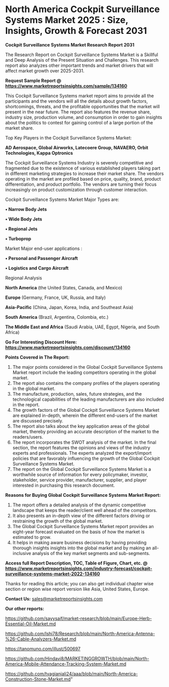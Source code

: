 # North America Cockpit Surveillance Systems Market 2025 : Size, Insights, Growth & Forecast 2031

<strong>Cockpit Surveillance Systems Market Research Report 2031</strong>

The Research Report on Cockpit Surveillance Systems Market is a Skillful and Deep Analysis of the Present Situation and Challenges. This research report also analyzes other important trends and market drivers that will affect market growth over 2025-2031.

<strong>Request Sample Report @ <a href=https://www.marketreportsinsights.com/sample/134160>https://www.marketreportsinsights.com/sample/134160</a></strong>

This Cockpit Surveillance Systems market report aims to provide all the participants and the vendors will all the details about growth factors, shortcomings, threats, and the profitable opportunities that the market will present in the near future. The report also features the revenue share, industry size, production volume, and consumption in order to gain insights about the politics to contest for gaining control of a large portion of the market share.

Top Key Players in the Cockpit Surveillance Systems Market:

<strong>AD Aerospace, Global Airworks, Latecoere Group, NAVAERO, Orbit Technologies, Kappa Optronics</strong>

The Cockpit Surveillance Systems Industry is severely competitive and fragmented due to the existence of various established players taking part in different marketing strategies to increase their market share. The vendors operating in the market are profiled based on price, quality, brand, product differentiation, and product portfolio. The vendors are turning their focus increasingly on product customization through customer interaction.

Cockpit Surveillance Systems Market Major Types are:

<strong>• Narrow Body Jets

• Wide Body Jets

• Regional Jets

• Turboprop</strong>

Market Major end-user applications :

<strong>• Personal and Passenger Aircraft

• Logistics and Cargo Aircraft</strong>

Regional Analysis

</u><strong><b>North America</b></strong> (the United States, Canada, and Mexico)

<strong><b>Europe </b></strong>(Germany, France, UK, Russia, and Italy)

<strong><b>Asia-Pacific</b></strong> (China, Japan, Korea, India, and Southeast Asia)

<strong><b>South America</b></strong> (Brazil, Argentina, Colombia, etc.)

<strong><b>The Middle East and Africa</b></strong> (Saudi Arabia, UAE, Egypt, Nigeria, and South Africa)

<strong>Go For Interesting Discount Here: <a href=https://www.marketreportsinsights.com/discount/134160>https://www.marketreportsinsights.com/discount/134160</a></strong>

<strong>Points Covered in The Report:</strong>
<ol>
  <li>The major points considered in the Global Cockpit Surveillance Systems Market report include the leading competitors operating in the global market.</li>
  <li>The report also contains the company profiles of the players operating in the global market.</li>
  <li>The manufacture, production, sales, future strategies, and the technological capabilities of the leading manufacturers are also included in the report.</li>
  <li>The growth factors of the Global Cockpit Surveillance Systems Market are explained in-depth, wherein the different end-users of the market are discussed precisely.</li>
  <li>The report also talks about the key application areas of the global market, thereby providing an accurate description of the market to the readers/users.</li>
  <li>The report incorporates the SWOT analysis of the market. In the final section, the report features the opinions and views of the industry experts and professionals. The experts analyzed the export/import policies that are favorably influencing the growth of the Global Cockpit Surveillance Systems Market.</li>
  <li>The report on the Global Cockpit Surveillance Systems Market is a worthwhile source of information for every policymaker, investor, stakeholder, service provider, manufacturer, supplier, and player interested in purchasing this research document.</li>
</ol>
<strong>Reasons for Buying Global Cockpit Surveillance Systems Market Report:</strong>

<ol>
  <li>The report offers a detailed analysis of the dynamic competitive landscape that keeps the reader/client well ahead of the competitors.</li>
  <li>It also presents an in-depth view of the different factors driving or restraining the growth of the global market.</li>
  <li>The Global Cockpit Surveillance Systems Market report provides an eight-year forecast evaluated on the basis of how the market is estimated to grow.</li>
  <li>It helps in making aware business decisions by having providing thorough insights insights into the global market and by making an all-inclusive analysis of the key market segments and sub-segments.</li>
</ol>
<strong>Access full Report Description, TOC, Table of Figure, Chart, etc. @ <a href=https://www.marketreportsinsights.com/industry-forecast/cockpit-surveillance-systems-market-2022-134160>https://www.marketreportsinsights.com/industry-forecast/cockpit-surveillance-systems-market-2022-134160</a></strong>


Thanks for reading this article; you can also get individual chapter wise section or region wise report version like Asia, United States, Europe.

<strong>Contact Us:</strong>
sales@marketreportsinsights.com

<strong>Our other reports:</strong>

<a href=https://github.com/sayysaif/market-research/blob/main/Europe-Herb-Essential-Oil-Market.md>https://github.com/sayysaif/market-research/blob/main/Europe-Herb-Essential-Oil-Market.md</a>

<a href=https://github.com/Ishi78/Research/blob/main/North-America-Antenna-%26-Cable-Analyzers-Market.md>https://github.com/Ishi78/Research/blob/main/North-America-Antenna-%26-Cable-Analyzers-Market.md</a>

<a href=https://tanomuno.com/illust/500697>https://tanomuno.com/illust/500697</a>

<a href=https://github.com/Hindavi8/MARKETINGGROWTH/blob/main/North-America-Mobile-Attendance-Tracking-System-Market.md>https://github.com/Hindavi8/MARKETINGGROWTH/blob/main/North-America-Mobile-Attendance-Tracking-System-Market.md</a>

<a href=https://github.com/tyagianjali24/aaa/blob/main/North-America-Construction-Stone-Market.md>https://github.com/tyagianjali24/aaa/blob/main/North-America-Construction-Stone-Market.md</a>"
